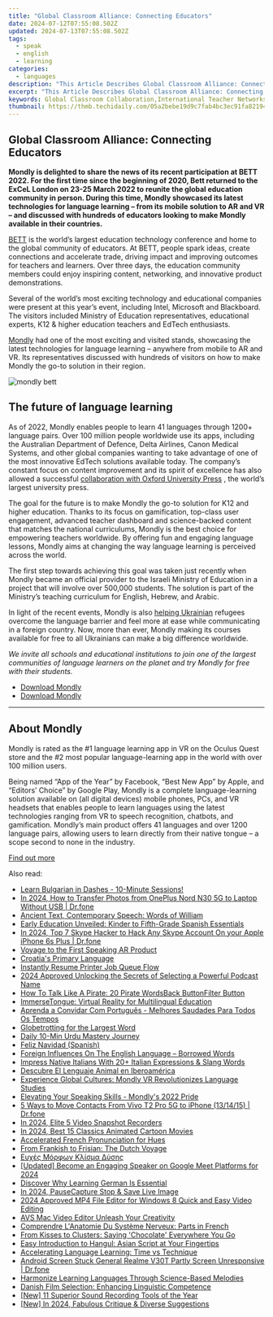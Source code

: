 ```yaml
---
title: "Global Classroom Alliance: Connecting Educators"
date: 2024-07-12T07:55:08.502Z
updated: 2024-07-13T07:55:08.502Z
tags:
  - speak
  - english
  - learning
categories:
  - languages
description: "This Article Describes Global Classroom Alliance: Connecting Educators"
excerpt: "This Article Describes Global Classroom Alliance: Connecting Educators"
keywords: Global Classroom Collaboration,International Teacher Networks,Educator Professional Development Platform,Virtual Education Exchange Programs,Educator Resource Sharing Hub,Cross-Cultural Teaching Support,Global Educational Partnerships
thumbnail: https://thmb.techidaily.com/05a2bebe19d9c7fab4bc3ec91fa821946b0580297afafdcde864123fe0ad252d.jpg
---
```


## Global Classroom Alliance: Connecting Educators

 **Mondly is delighted to share the news of its recent participation at BETT 2022\. For the first time since the beginning of 2020, Bett returned to the ExCeL London on 23-25 March 2022 to reunite the global education community in person. During this time, Mondly showcased its latest technologies for language learning – from its mobile solution to AR and VR – and discussed with hundreds of educators looking to make Mondly available in their countries.**

[BETT](https://uk.bettshow.com/about) is the world’s largest education technology conference and home to the global community of educators. At BETT, people spark ideas, create connections and accelerate trade, driving impact and improving outcomes for teachers and learners. Over three days, the education community members could enjoy inspiring content, networking, and innovative product demonstrations.

 Several of the world’s most exciting technology and educational companies were present at this year’s event, including Intel, Microsoft and Blackboard. The visitors included Ministry of Education representatives, educational experts, K12 & higher education teachers and EdTech enthusiasts.

[Mondly](https://uk.bettshow.com/bett-suppliers-list-library-redirect/mondly) had one of the most exciting and visited stands, showcasing the latest technologies for language learning – anywhere from mobile to AR and VR. Its representatives discussed with hundreds of visitors on how to make Mondly the go-to solution in their region.

![mondly bett](https://edge.mondly.com/blog/wp-content/uploads/2022/03/mondly-bett-539x960.jpg "Mondly Meets With The Global Community Of Educators At Bett 2022 2")

## The future of language learning

 As of 2022, Mondly enables people to learn 41 languages through 1200+ language pairs. Over 100 million people worldwide use its apps, including the Australian Department of Defence, Delta Airlines, Canon Medical Systems, and other global companies wanting to take advantage of one of the most innovative EdTech solutions available today. The company’s constant focus on content improvement and its spirit of excellence has also allowed a successful [collaboration with Oxford University Press](https://shop.mondly.com/affiliate.php?ACCOUNT=ATISTUDI&AFFILIATE=108875&PATH=https://www.mondly.com?AFFILIATE=108875) , the world’s largest university press.

 The goal for the future is to make Mondly the go-to solution for K12 and higher education. Thanks to its focus on gamification, top-class user engagement, advanced teacher dashboard and science-backed content that matches the national curriculums, Mondly is the best choice for empowering teachers worldwide. By offering fun and engaging language lessons, Mondly aims at changing the way language learning is perceived across the world.

 The first step towards achieving this goal was taken just recently when Mondly became an official provider to the Israeli Ministry of Education in a project that will involve over 500,000 students. The solution is part of the Ministry’s teaching curriculum for English, Hebrew, and Arabic.

 In light of the recent events, Mondly is also [helping Ukrainian](https://shop.mondly.com/affiliate.php?ACCOUNT=ATISTUDI&AFFILIATE=108875&PATH=https://www.mondly.com?AFFILIATE=108875) refugees overcome the language barrier and feel more at ease while communicating in a foreign country. Now, more than ever, Mondly making its courses available for free to all Ukrainians can make a big difference worldwide.

 _We invite all schools and educational institutions to join one of the largest communities of language learners on the planet and try Mondly for free with their students._

* [Download Mondly](https://www.facebook.com/sharer/sharer.php?u=https%3A%2F%2Fwww.mondly.com%2Fblog%2Fmondly-bett-2022%2F&t=Mondly+Meets+With+the+Global+Community+of+Educators+At+BETT+2022 "Share on Facebook")
* [Download Mondly](https://shop.mondly.com/affiliate.php?ACCOUNT=ATISTUDI&AFFILIATE=108875&PATH=https://www.mondly.com?AFFILIATE=108875)

---

## **About Mondly**

 Mondly is rated as the #1 language learning app in VR on the Oculus Quest store and the #2 most popular language-learning app in the world with over 100 million users.

 Being named “App of the Year” by Facebook, “Best New App” by Apple, and “Editors’ Choice” by Google Play, Mondly is a complete language-learning solution available on (all digital devices) mobile phones, PCs, and VR headsets that enables people to learn languages using the latest technologies ranging from VR to speech recognition, chatbots, and gamification. Mondly’s main product offers 41 languages and over 1200 language pairs, allowing users to learn directly from their native tongue – a scope second to none in the industry.

[Find out more](https://shop.mondly.com/affiliate.php?ACCOUNT=ATISTUDI&AFFILIATE=108875&PATH=https://www.mondly.com?AFFILIATE=108875)

<ins class="adsbygoogle"
     style="display:block"
     data-ad-format="autorelaxed"
     data-ad-client="ca-pub-7571918770474297"
     data-ad-slot="1223367746"></ins>



<ins class="adsbygoogle"
     style="display:block"
     data-ad-client="ca-pub-7571918770474297"
     data-ad-slot="8358498916"
     data-ad-format="auto"
     data-full-width-responsive="true"></ins>



<span class="atpl-alsoreadstyle">Also read:</span>
<div><ul>
<li><a href="https://mondly-stories.techidaily.com/1719581605473-learn-bulgarian-in-dashes-10-minute-sessions/"><u>Learn Bulgarian in Dashes - 10-Minute Sessions!</u></a></li>
<li><a href="https://android-transfer.techidaily.com/in-2024-how-to-transfer-photos-from-oneplus-nord-n30-5g-to-laptop-without-usb-drfone-by-drfone-transfer-from-android-transfer-from-android/"><u>In 2024, How to Transfer Photos from OnePlus Nord N30 5G to Laptop Without USB | Dr.fone</u></a></li>
<li><a href="https://mondly-stories.techidaily.com/ancient-text-contemporary-speech-words-of-william/"><u>Ancient Text, Contemporary Speech: Words of William</u></a></li>
<li><a href="https://mondly-stories.techidaily.com/early-education-unveiled-kinder-to-fifth-grade-spanish-essentials/"><u>Early Education Unveiled: Kinder to Fifth-Grade Spanish Essentials</u></a></li>
<li><a href="https://location-social.techidaily.com/in-2024-top-7-skype-hacker-to-hack-any-skype-account-on-your-apple-iphone-6s-plus-drfone-by-drfone-virtual-ios/"><u>In 2024, Top 7 Skype Hacker to Hack Any Skype Account On your Apple iPhone 6s Plus | Dr.fone</u></a></li>
<li><a href="https://mondly-stories.techidaily.com/voyage-to-the-first-speaking-ar-product/"><u>Voyage to the First Speaking AR Product</u></a></li>
<li><a href="https://mondly-stories.techidaily.com/croatias-primary-language/"><u>Croatia's Primary Language</u></a></li>
<li><a href="https://printer-issues.techidaily.com/instantly-resume-printer-job-queue-flow/"><u>Instantly Resume Printer Job Queue Flow</u></a></li>
<li><a href="https://some-tips.techidaily.com/2024-approved-unlocking-the-secrets-of-selecting-a-powerful-podcast-name/"><u>2024 Approved  Unlocking the Secrets of Selecting a Powerful Podcast Name</u></a></li>
<li><a href="https://mondly-stories.techidaily.com/how-to-talk-like-a-pirate-20-pirate-wordsback-buttonfilter-button/"><u>How To Talk Like A Pirate: 20 Pirate WordsBack ButtonFilter Button</u></a></li>
<li><a href="https://mondly-stories.techidaily.com/immersetongue-virtual-reality-for-multilingual-education/"><u>ImmerseTongue: Virtual Reality for Multilingual Education</u></a></li>
<li><a href="https://mondly-stories.techidaily.com/aprenda-a-convidar-com-portugues-melhores-saudades-para-todos-os-tempos/"><u>Aprenda a Convidar Com Português - Melhores Saudades Para Todos Os Tempos</u></a></li>
<li><a href="https://mondly-stories.techidaily.com/globetrotting-for-the-largest-word/"><u>Globetrotting for the Largest Word</u></a></li>
<li><a href="https://mondly-stories.techidaily.com/daily-10-min-urdu-mastery-journey/"><u>Daily 10-Min Urdu Mastery Journey</u></a></li>
<li><a href="https://mondly-stories.techidaily.com/feliz-navidad-spanish/"><u>Feliz Navidad (Spanish)</u></a></li>
<li><a href="https://mondly-stories.techidaily.com/foreign-influences-on-the-english-language-borrowed-words/"><u>Foreign Influences On The English Language – Borrowed Words</u></a></li>
<li><a href="https://mondly-stories.techidaily.com/impress-native-italians-with-20plus-italian-expressions-and-slang-words/"><u>Impress Native Italians With 20+ Italian Expressions & Slang Words</u></a></li>
<li><a href="https://mondly-stories.techidaily.com/descubre-el-lenguaje-animal-en-iberoamerica/"><u>Descubre El Lenguaje Animal en Iberoamérica</u></a></li>
<li><a href="https://mondly-stories.techidaily.com/experience-global-cultures-mondly-vr-revolutionizes-language-studies/"><u>Experience Global Cultures: Mondly VR Revolutionizes Language Studies</u></a></li>
<li><a href="https://mondly-stories.techidaily.com/elevating-your-speaking-skills-mondlys-2022-pride/"><u>Elevating Your Speaking Skills - Mondly's 2022 Pride</u></a></li>
<li><a href="https://blog-min.techidaily.com/5-ways-to-move-contacts-from-vivo-t2-pro-5g-to-iphone-131415-drfone-by-drfone-transfer-from-android-transfer-from-android/"><u>5 Ways to Move Contacts From Vivo T2 Pro 5G to iPhone (13/14/15) | Dr.fone</u></a></li>
<li><a href="https://screen-sharing-recording.techidaily.com/in-2024-elite-5-video-snapshot-recorders/"><u>In 2024, Elite 5 Video Snapshot Recorders</u></a></li>
<li><a href="https://animation-videos.techidaily.com/in-2024-best-15-classics-animated-cartoon-movies/"><u>In 2024, Best 15 Classics Animated Cartoon Movies</u></a></li>
<li><a href="https://mondly-stories.techidaily.com/accelerated-french-pronunciation-for-hues/"><u>Accelerated French Pronunciation for Hues</u></a></li>
<li><a href="https://mondly-stories.techidaily.com/from-frankish-to-frisian-the-dutch-voyage/"><u>From Frankish to Frisian: The Dutch Voyage</u></a></li>
<li><a href="https://mondly-stories.techidaily.com/eyxes-morfwn-klisma-dyshs/"><u>Ευχές Μόρφων Κλίσμα Δύσης</u></a></li>
<li><a href="https://remote-screen-capture.techidaily.com/updated-become-an-engaging-speaker-on-google-meet-platforms-for-2024/"><u>[Updated] Become an Engaging Speaker on Google Meet Platforms for 2024</u></a></li>
<li><a href="https://mondly-stories.techidaily.com/discover-why-learning-german-is-essential/"><u>Discover Why Learning German Is Essential</u></a></li>
<li><a href="https://on-screen-recording.techidaily.com/in-2024-pausecapture-stop-and-save-live-image/"><u>In 2024, PauseCapture  Stop & Save Live Image</u></a></li>
<li><a href="https://video-ai-editor.techidaily.com/2024-approved-mp4-file-editor-for-windows-8-quick-and-easy-video-editing/"><u>2024 Approved MP4 File Editor for Windows 8 Quick and Easy Video Editing</u></a></li>
<li><a href="https://video-ai-editor.techidaily.com/avs-mac-video-editor-unleash-your-creativity/"><u>AVS Mac Video Editor Unleash Your Creativity</u></a></li>
<li><a href="https://mondly-stories.techidaily.com/comprendre-lanatomie-du-systeme-nerveux-parts-in-french/"><u>Comprendre L'Anatomie Du Système Nerveux: Parts in French</u></a></li>
<li><a href="https://mondly-stories.techidaily.com/from-kisses-to-clusters-saying-chocolate-everywhere-you-go/"><u>From Kisses to Clusters: Saying 'Chocolate' Everywhere You Go</u></a></li>
<li><a href="https://mondly-stories.techidaily.com/easy-introduction-to-hangul-asian-script-at-your-fingertips/"><u>Easy Introduction to Hangul: Asian Script at Your Fingertips</u></a></li>
<li><a href="https://mondly-stories.techidaily.com/accelerating-language-learning-time-vs-technique/"><u>Accelerating Language Learning: Time vs Technique</u></a></li>
<li><a href="https://howto.techidaily.com/android-screen-stuck-general-realme-v30t-partly-screen-unresponsive-drfone-by-drfone-fix-android-problems-fix-android-problems/"><u>Android Screen Stuck General Realme V30T Partly Screen Unresponsive | Dr.fone</u></a></li>
<li><a href="https://mondly-stories.techidaily.com/harmonize-learning-languages-through-science-based-melodies/"><u>Harmonize Learning Languages Through Science-Based Melodies</u></a></li>
<li><a href="https://mondly-stories.techidaily.com/danish-film-selection-enhancing-linguistic-competence/"><u>Danish Film Selection: Enhancing Linguistic Competence</u></a></li>
<li><a href="https://screen-activity-recording.techidaily.com/new-11-superior-sound-recording-tools-of-the-year/"><u>[New] 11 Superior Sound Recording Tools of the Year</u></a></li>
<li><a href="https://vp-tips.techidaily.com/new-in-2024-fabulous-critique-and-diverse-suggestions/"><u>[New] In 2024, Fabulous Critique & Diverse Suggestions</u></a></li>
</ul></div>
